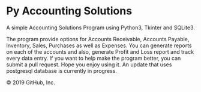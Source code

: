 # Py Accounting Solutions
A simple Accounting Solutions Program using Python3, Tkinter and SQLite3.

The program provide options for Accounts Receivable, Accounts Payable, Inventory, Sales, Purchases as well as Expenses. You can generate reports on each of the accounts and also, generate Profit and Loss report and track every data entry. If you want to help make the program better, you can submit a pull request. Hope you enjoy using it.
An update that uses postgresql database is currently in progress.

© 2019 GitHub, Inc.
